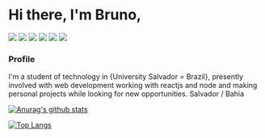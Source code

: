# Hi there, I'm Bruno,


![](https://img.shields.io/badge/tech-reactjs-informational?style=flat&logo=react&logoColor=white&color=DD6387) ![](https://img.shields.io/badge/tech-javascript-informational?style=flat&logo=javascript&logoColor=white&color=DD6387) ![](https://img.shields.io/badge/tech-typescript-informational?style=flat&logo=typescript&logoColor=white&color=DD6387) ![](https://img.shields.io/badge/tech-node-informational?style=flat&logo=nodejs&logoColor=white&color=DD6387) ![](https://img.shields.io/badge/tool-visualCode-informational?style=flat&logo=visualstudiocode&logoColor=white&color=DD6387) ![](https://img.shields.io/badge/tool-docker-informational?style=flat&logo=docker&logoColor=white&color=DD6387)


### Profile

<div>
  <!-- <img width="320" align="right" src="./Programmer-cuate.svg"> -->
</div>


I'm a student of technology in {University Salvador = Brazil}, presently involved with web development working with reactjs and node and making personal projects while looking for new opportunities. Salvador / Bahia

[![Anurag's github stats](https://github-readme-stats.vercel.app/api?username=psbrunosouza&count_private=true&theme=dracula&show_icons=true)](https://github.com/anuraghazra/github-readme-stats)

[![Top Langs](https://github-readme-stats.vercel.app/api/top-langs/?username=psbrunosouza&layout=compact&theme=dracula)](https://github.com/anuraghazra/github-readme-stats)
